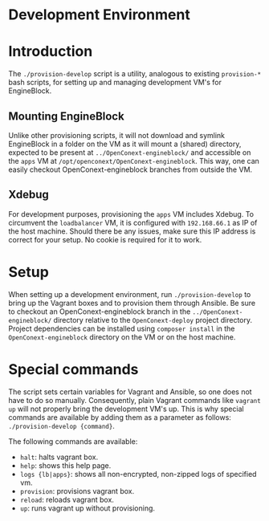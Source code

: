 Development Environment
==============================

# Introduction
The `./provision-develop` script is a utility, analogous to existing `provision-*` bash scripts, for setting up and managing development VM's for EngineBlock.

## Mounting EngineBlock
Unlike other provisioning scripts, it will not download and symlink EngineBlock in a folder on the VM as it will mount a (shared) directory, expected to be present at `../OpenConext-engineblock/` and accessible on the `apps` VM at `/opt/openconext/OpenConext-engineblock`.
This way, one can easily checkout OpenConext-engineblock branches from outside the VM.

## Xdebug
For development purposes, provisioning the `apps` VM includes Xdebug. To circumvent the `loadbalancer` VM, it is configured with `192.168.66.1` as IP of the host machine. 
Should there be any issues, make sure this IP address is correct for your setup.
No cookie is required for it to work.

# Setup
When setting up a development environment, run `./provision-develop` to bring up the Vagrant boxes and to provision them through Ansible.
Be sure to checkout an OpenConext-engineblock branch in the `../OpenConext-engineblock/` directory relative to the `OpenConext-deploy` project directory.
Project dependencies can be installed using `composer install` in the `OpenConext-engineblock` directory on the VM or on the host machine.

# Special commands
The script sets certain variables for Vagrant and Ansible, so one does not have to do so manually. Consequently, plain Vagrant commands like `vagrant up` will not properly bring the development VM's up.
This is why special commands are available by adding them as a parameter as follows: `./provision-develop {command}`.

The following commands are available:
   - `halt`: halts vagrant box.
   - `help`: shows this help page.
   - `logs {lb|apps}`: shows all non-encrypted, non-zipped logs of specified vm.
   - `provision`: provisions vagrant box.
   - `reload`: reloads vagrant box.
   - `up`: runs vagrant up without provisioning.





